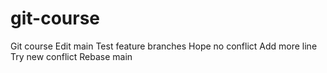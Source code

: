 # git-course
Git course
Edit main
Test feature branches
Hope no conflict
Add more line
Try new conflict
Rebase main
